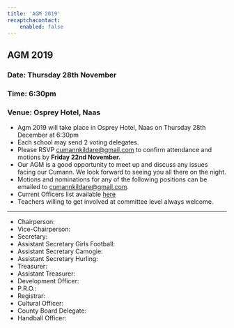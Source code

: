 ```yaml
---
title: 'AGM 2019'
recaptchacontact:
    enabled: false
---
```


## AGM 2019

### Date: Thursday 28th November

### Time: 6:30pm
### Venue: Osprey Hotel, Naas 

* Agm 2019 will take place in Osprey Hotel, Naas on Thursday 28th December at 6:30pm
* Each school may send 2 voting delegates.
* Please RSVP cumannkildare@gmail.com to confirm attendance and motions by **Friday 22nd November.**
* Our AGM is a good opportunity to meet up and discuss any issues facing our Cumann. We look forward to seeing you all there on the night.
* Motions and nominations for any of the following positions can be emailed to cumannkildare@gmail.com.
* Current Officers list available [here](http://www.cumannnambunscolchilldara.com/information/contact)
* Teachers willing to get involved at committee level always welcome. 

***

* Chairperson: 
* Vice-Chairperson: 
* Secretary: 
* Assistant Secretary Girls Football: 
* Assistant Secretary Camogie:
* Assistant Secretary Hurling: 
* Treasurer: 
* Assistant Treasurer: 
* Development Officer:
* P.R.O.: 
* Registrar: 
* Cultural Officer:
* County Board Delegate: 
* Handball Officer:


